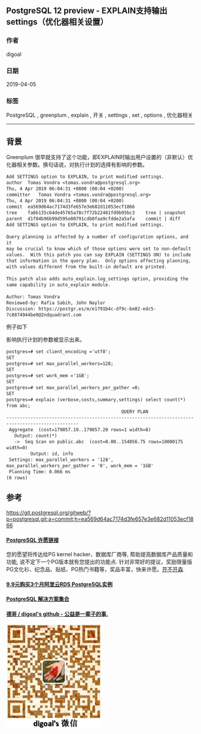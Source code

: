 ## PostgreSQL 12 preview - EXPLAIN支持输出settings（优化器相关设置）   
                                                                                                              
### 作者                                                                                                              
digoal                                                                                                              
                                                                                                              
### 日期                                                                                                              
2019-04-05                                                                                                              
                                                                                                              
### 标签                                                                                                              
PostgreSQL , greenplum , explain , 开关 , settings , set , options , 优化器相关   
                             
----                                                                                                        
                                                                                                          
## 背景                   
Greenplum 很早就支持了这个功能，即EXPLAIN时输出用户设置的（非默认）优化器相关参数。换句话说，对执行计划的选择有影响的参数。  
      
```      
Add SETTINGS option to EXPLAIN, to print modified settings.  
author	Tomas Vondra <tomas.vondra@postgresql.org>	  
Thu, 4 Apr 2019 06:04:31 +0800 (00:04 +0200)  
committer	Tomas Vondra <tomas.vondra@postgresql.org>	  
Thu, 4 Apr 2019 06:04:31 +0800 (00:04 +0200)  
commit	ea569d64ac7174d3fe657e3e682d11053ecf1866  
tree	fa6b135c64de45765a78c7f72b22481fd9b95bc3	tree | snapshot  
parent	d1f04b96b99d595e80791cdb0faa9cfdde2a5afa	commit | diff  
Add SETTINGS option to EXPLAIN, to print modified settings.  
  
Query planning is affected by a number of configuration options, and it  
may be crucial to know which of those options were set to non-default  
values.  With this patch you can say EXPLAIN (SETTINGS ON) to include  
that information in the query plan.  Only options affecting planning,  
with values different from the built-in default are printed.  
  
This patch also adds auto_explain.log_settings option, providing the  
same capability in auto_explain module.  
  
Author: Tomas Vondra  
Reviewed-by: Rafia Sabih, John Naylor  
Discussion: https://postgr.es/m/e1791b4c-df9c-be02-edc5-7c8874944be0@2ndquadrant.com  
```    
  
例子如下  
  
影响执行计划的参数被显示出来。    
  
```  
postgres=# set client_encoding ='utf8';  
SET  
postgres=# set max_parallel_workers=128;  
SET  
postgres=# set work_mem ='1GB';  
SET  
postgres=# set max_parallel_workers_per_gather =0;  
SET  
postgres=# explain (verbose,costs,summary,settings) select count(*) from abc;  
                                           QUERY PLAN                                              
-------------------------------------------------------------------------------------------------  
 Aggregate  (cost=179057.19..179057.20 rows=1 width=8)  
   Output: count(*)  
   ->  Seq Scan on public.abc  (cost=0.00..154056.75 rows=10000175 width=0)  
         Output: id, info  
 Settings: max_parallel_workers = '128', max_parallel_workers_per_gather = '0', work_mem = '1GB'  
 Planning Time: 0.066 ms  
(6 rows)  
```  
                
## 参考              
https://git.postgresql.org/gitweb/?p=postgresql.git;a=commit;h=ea569d64ac7174d3fe657e3e682d11053ecf1866  
              
  
  
  
  
  
  
  
  
  
  
  
  
  
  
  
  
  
  
  
  
  
  
  
  
  
  
  
  
  
  
  
  
  
  
  
  
  
  
  
  
  
  
  
  
  
  
  
  
  
  
  
  
  
  
  
  
  
  
  
  
  
  
  
  
  
  
  
  
  
#### [PostgreSQL 许愿链接](https://github.com/digoal/blog/issues/76 "269ac3d1c492e938c0191101c7238216")
您的愿望将传达给PG kernel hacker、数据库厂商等, 帮助提高数据库产品质量和功能, 说不定下一个PG版本就有您提出的功能点. 针对非常好的提议，奖励限量版PG文化衫、纪念品、贴纸、PG热门书籍等，奖品丰富，快来许愿。[开不开森](https://github.com/digoal/blog/issues/76 "269ac3d1c492e938c0191101c7238216").  
  
  
#### [9.9元购买3个月阿里云RDS PostgreSQL实例](https://www.aliyun.com/database/postgresqlactivity "57258f76c37864c6e6d23383d05714ea")
  
  
#### [PostgreSQL 解决方案集合](https://yq.aliyun.com/topic/118 "40cff096e9ed7122c512b35d8561d9c8")
  
  
#### [德哥 / digoal's github - 公益是一辈子的事.](https://github.com/digoal/blog/blob/master/README.md "22709685feb7cab07d30f30387f0a9ae")
  
  
![digoal's wechat](../pic/digoal_weixin.jpg "f7ad92eeba24523fd47a6e1a0e691b59")
  
